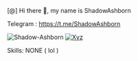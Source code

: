 [@] Hi there 👋, my name is ShadowAshborn

Telegram : <a href="https://t.me/ShadowAshborn">https://t.me/ShadowAshborn</a>

![Shadow-Ashborn](https://github-readme-stats.vercel.app/api?username=Shadow-Ashborn&show_icons=true&theme=radical)
[![Xyz](https://github-readme-stats.vercel.app/api/top-langs/?username=Shadow-Ashborn&layout=compact&theme=radical)](https://github.com/Shadow-Ashborn/github-readme-stats)

Skills: NONE ( lol )<br>
